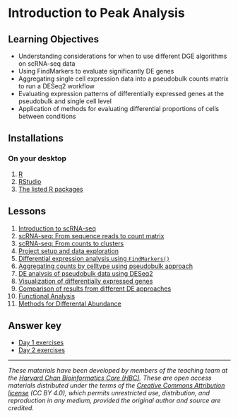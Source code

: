 # Introduction to Peak Analysis

## Learning Objectives

- Understanding considerations for when to use different DGE algorithms on scRNA-seq data
- Using FindMarkers to evaluate significantly DE genes
- Aggregating single cell expression data into a pseudobulk counts matrix to run a DESeq2 workflow
- Evaluating expression patterns of differentially expressed genes at the pseudobulk and single cell level
- Application of methods for evaluating differential proportions of cells between conditions

## Installations

### On your desktop

1. [R](https://www.r-project.org/)
2. [RStudio](https://posit.co/download/rstudio-desktop/)
4. [The listed R packages](../README.md#installation-requirements)

## Lessons

1. [Introduction to scRNA-seq](../../scRNA-seq_online/lessons/01_intro_to_scRNA-seq)
2. [scRNA-seq: From sequence reads to count matrix](../../scRNA-seq_online/lessons/02_DEanalysis_using_FindMarkers.md)
3. [scRNA-seq: From counts to clusters](../lessons/00_counts_to_clusters_overview.md)
4. [Project setup and data exploration](../lessons/01_setup_intro_dataset.md)
5. [Differential expression analysis using `FindMarkers()`](../lessons/02_DEanalysis_using_FindMarkers.md)
6. [Aggregating counts by celltype using pseudobulk approach](../lessons/03_pseudobulk_DESeq2.md)
7. [DE analysis of pseudobulk data using DESeq2](../lessons/04_pseudobulk_DE_analysis.md)
8. [Visualization of differentially expressed genes](../lessons/05_pseudobulk_DE_visualizations.md)
9. [Comparison of results from different DE approaches](../lessons/06_DE_comparisons.md)
10. [Functional Analysis](../lessons/07_functional_analysis_pseudobulk.md)
11. [Methods for Differental Abundance](../lessons/08_differential_abundance.md)


## Answer key

- [Day 1 exercises](../homework/Day_1_answer_key.md)
- [Day 2 exercises](../homework/Day_2_answer_key.md)
***

*These materials have been developed by members of the teaching team at the [Harvard Chan Bioinformatics Core (HBC)](http://bioinformatics.sph.harvard.edu/). These are open access materials distributed under the terms of the [Creative Commons Attribution license](https://creativecommons.org/licenses/by/4.0/) (CC BY 4.0), which permits unrestricted use, distribution, and reproduction in any medium, provided the original author and source are credited.*
